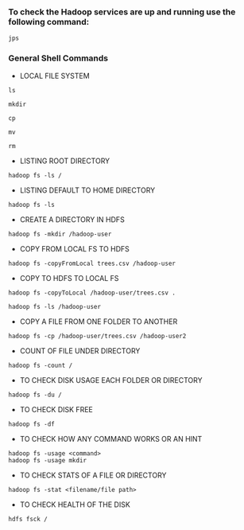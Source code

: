 ### To check the Hadoop services are up and running use the following command:

```
jps
```

### General Shell Commands

- LOCAL FILE SYSTEM

```
ls
```

```
mkdir
```

```
cp
```

```
mv
```

```
rm

```

- LISTING ROOT DIRECTORY

```
hadoop fs -ls /
```

- LISTING DEFAULT TO HOME DIRECTORY

```
hadoop fs -ls
```

- CREATE A DIRECTORY IN HDFS

```
hadoop fs -mkdir /hadoop-user
```

- COPY FROM LOCAL FS TO HDFS

```
hadoop fs -copyFromLocal trees.csv /hadoop-user
```

- COPY TO HDFS TO LOCAL FS

```
hadoop fs -copyToLocal /hadoop-user/trees.csv .
```

```
hadoop fs -ls /hadoop-user
```

- COPY A FILE FROM ONE FOLDER TO ANOTHER

```
hadoop fs -cp /hadoop-user/trees.csv /hadoop-user2
```

- COUNT OF FILE UNDER DIRECTORY

```
hadoop fs -count /
```

- TO CHECK DISK USAGE EACH FOLDER OR DIRECTORY

```
hadoop fs -du /
```

- TO CHECK DISK FREE

```
hadoop fs -df
```

- TO CHECK HOW ANY COMMAND WORKS OR AN HINT 

```
hadoop fs -usage <command>
hadoop fs -usage mkdir
```

- TO CHECK STATS OF A FILE OR DIRECTORY

```
hadoop fs -stat <filename/file path>
```

- TO CHECK HEALTH OF THE DISK

```
hdfs fsck /
```